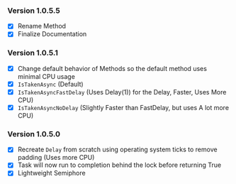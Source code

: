 ### Version 1.0.5.5
- [x] Rename Method
- [x] Finalize Documentation

### Version 1.0.5.1
- [x] Change default behavior of Methods so the default method uses minimal CPU usage
- [x] `IsTakenAsync` (Default)
- [x] `IsTakenAsyncFastDelay` (Uses Delay(1)) for the Delay, Faster, Uses More CPU)
- [x] `IsTakenAsyncNoDelay` (Slightly Faster than FastDelay, but uses A lot more CPU)

### Version 1.0.5.0
- [x] Recreate `Delay` from scratch using operating system ticks to remove padding (Uses more CPU)
- [x] Task will now run to completion behind the lock before returning True
- [x] Lightweight Semiphore
